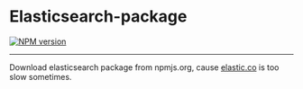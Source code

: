 # Elasticsearch-package

[![NPM version](https://img.shields.io/npm/v/elasticsearch-package.svg?style=flat)](https://npmjs.org/package/elasticsearch-package)

---

Download elasticsearch package from npmjs.org, cause [elastic.co](https://www.elastic.co/downloads/) is too slow sometimes.
